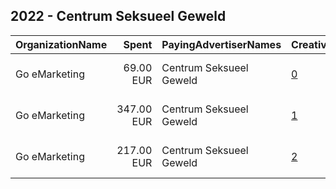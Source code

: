 ## 2022 - Centrum Seksueel Geweld 
|OrganizationName|Spent|PayingAdvertiserNames|CreativeUrls|Impressions|Genders|AgeBrackets|CountryCodes|BillingAddresses|CandidateBallotInformation|
|:---|---:|:---|:---|---:|:---|:---|:---|:---|:---|
|Go eMarketing|69.00 EUR|Centrum Seksueel Geweld|[0](https://www.snap.com/political-ads/asset/2bd72a562edc8bf9b600a09265f71c8bc04dcc6f3532ab6f5e468f42d0764bf0?mediaType=mp4)|37,814|MALE|18-34|netherlands|"Zwarterweg 10,Naarden,1412 GD,NL"||
|Go eMarketing|347.00 EUR|Centrum Seksueel Geweld|[1](https://www.snap.com/political-ads/asset/a1b7cb702d30f68656f38358d9d28f3f92cb0d81c4cef47f8f360ac1f7419d8c?mediaType=mp4)|111,246|FEMALE|18-34|netherlands|"Zwarterweg 10,Naarden,1412 GD,NL"||
|Go eMarketing|217.00 EUR|Centrum Seksueel Geweld|[2](https://www.snap.com/political-ads/asset/ac272081083bd06364cb6981fb3b0960950234787863994ed2374643ea431745?mediaType=mp4)|130,772|FEMALE|18-34|netherlands|"Zwarterweg 10,Naarden,1412 GD,NL"||
